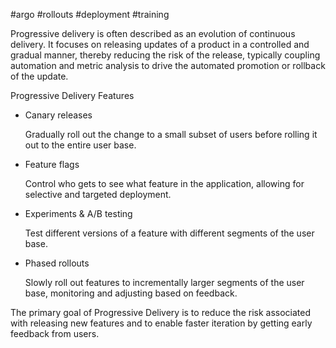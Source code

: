 #argo #rollouts #deployment #training

Progressive delivery is often described as an evolution of continuous delivery. It focuses on releasing updates of a product in a controlled and gradual manner, thereby reducing the risk of the release, typically coupling automation and metric analysis to drive the automated promotion or rollback of the update.

Progressive Delivery Features

- Canary releases
    
    Gradually roll out the change to a small subset of users before rolling it out to the entire user base.
    
- Feature flags
    
    Control who gets to see what feature in the application, allowing for selective and targeted deployment.
    
- Experiments & A/B testing
    
    Test different versions of a feature with different segments of the user base.
    
- Phased rollouts
    
    Slowly roll out features to incrementally larger segments of the user base, monitoring and adjusting based on feedback.
    

The primary goal of Progressive Delivery is to reduce the risk associated with releasing new features and to enable faster iteration by getting early feedback from users.